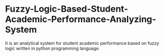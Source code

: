 # Fuzzy-Logic-Based-Student-Academic-Performance-Analyzing-System
It is an analytical system for student academic performance based on fuzzy logic written in python programming language.
